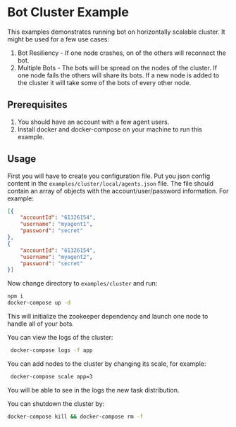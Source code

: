 # Bot Cluster Example

This examples demonstrates running bot on horizontally scalable cluster.
It might be used for a few use cases:

1. Bot Resiliency - If one node crashes, on of the others will reconnect the bot.
2. Multiple Bots - The bots will be spread on the nodes of the cluster. If one node fails the others will share its bots.
    If a new node is added to the cluster it will take some of the bots of every other node.

## Prerequisites

1. You should have an account with a few agent users.
2. Install docker and docker-compose on your machine to run this example.

## Usage

First you will have to create you configuration file. Put you json config content in the ``examples/cluster/local/agents.json`` file.
The file should contain an array of objects with the account/user/password information. For example:

```json
[{
    "accountId": "61326154",
    "username": "myagent1",
    "password": "secret"
},
{
    "accountId": "61326154",
    "username": "myagent2",
    "password": "secret"
}] 
```

Now change directory to ``examples/cluster`` and run:

```sh
npm i
docker-compose up -d
```
This will initialize the zookeeper dependency and launch one node to handle all of your bots.

You can view the logs of the cluster:

```sh
 docker-compose logs -f app
```

You can add nodes to the cluster by changing its scale, for example:

```sh
 docker-compose scale app=3
```

You will be able to see in the logs the new task distribution.

You can shutdown the cluster by:

```sh
docker-compose kill && docker-compose rm -f
```
